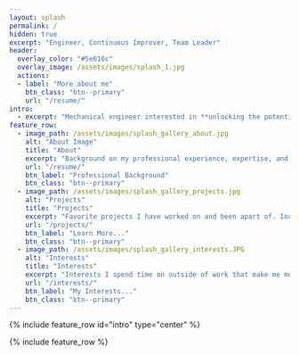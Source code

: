 ```yaml
---
layout: splash
permalink: /
hidden: true
excerpt: "Engineer, Continuous Improver, Team Leader"
header:
  overlay_color: "#5e616c"
  overlay_image: /assets/images/splash_1.jpg
  actions:
  - label: "More about me"
    btn_class: "btn--primary"
    url: "/resume/"
intro:
  - excerpt: "Mechanical engineer interested in **unlocking the potential behind processes and effective teamwork**. With over two and a half years in manufacturing leading continuous improvement teams I have **saved clients over $14.5M**. I am interested in continuing to use my technical background and team expertise to make an impact at US technology and manufacturing companies."
feature_row:
  - image_path: /assets/images/splash_gallery_about.jpg
    alt: "About Image"
    title: "About"
    excerpt: "Background on my professional experience, expertise, and education. Includes my resume and portfoilio."
    url: "/resume/"
    btn_label: "Professional Background"
    btn_class: "btn--primary"
  - image_path: /assets/images/splash_gallery_projects.jpg
    alt: "Projects"
    title: "Projects"
    excerpt: "Favorite projects I have worked on and been apart of. Includes examples of engineering projects I've acomplished with effective teams."
    url: "/projects/"
    btn_label: "Learn More..."
    btn_class: "btn--primary"
  - image_path: /assets/images/splash_gallery_interests.JPG
    alt: "Interests"
    title: "Interests"
    excerpt: "Interests I spend time on outside of work that make me more effective at what I do"
    url: "/interests/"
    btn_label: "My Interests..."
    btn_class: "btn--primary"
---
```


{% include feature_row id="intro" type="center" %}

{% include feature_row %}
